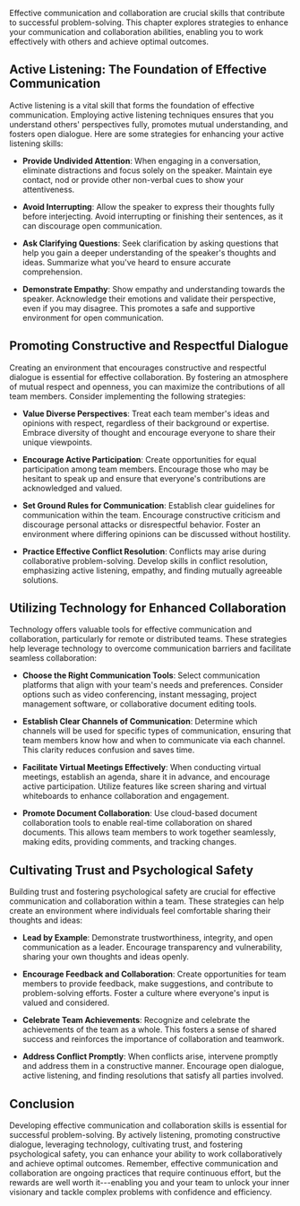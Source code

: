
Effective communication and collaboration are crucial skills that contribute to successful problem-solving. This chapter explores strategies to enhance your communication and collaboration abilities, enabling you to work effectively with others and achieve optimal outcomes.

**Active Listening: The Foundation of Effective Communication**
---------------------------------------------------------------

Active listening is a vital skill that forms the foundation of effective communication. Employing active listening techniques ensures that you understand others' perspectives fully, promotes mutual understanding, and fosters open dialogue. Here are some strategies for enhancing your active listening skills:

* **Provide Undivided Attention**: When engaging in a conversation, eliminate distractions and focus solely on the speaker. Maintain eye contact, nod or provide other non-verbal cues to show your attentiveness.

* **Avoid Interrupting**: Allow the speaker to express their thoughts fully before interjecting. Avoid interrupting or finishing their sentences, as it can discourage open communication.

* **Ask Clarifying Questions**: Seek clarification by asking questions that help you gain a deeper understanding of the speaker's thoughts and ideas. Summarize what you've heard to ensure accurate comprehension.

* **Demonstrate Empathy**: Show empathy and understanding towards the speaker. Acknowledge their emotions and validate their perspective, even if you may disagree. This promotes a safe and supportive environment for open communication.

**Promoting Constructive and Respectful Dialogue**
--------------------------------------------------

Creating an environment that encourages constructive and respectful dialogue is essential for effective collaboration. By fostering an atmosphere of mutual respect and openness, you can maximize the contributions of all team members. Consider implementing the following strategies:

* **Value Diverse Perspectives**: Treat each team member's ideas and opinions with respect, regardless of their background or expertise. Embrace diversity of thought and encourage everyone to share their unique viewpoints.

* **Encourage Active Participation**: Create opportunities for equal participation among team members. Encourage those who may be hesitant to speak up and ensure that everyone's contributions are acknowledged and valued.

* **Set Ground Rules for Communication**: Establish clear guidelines for communication within the team. Encourage constructive criticism and discourage personal attacks or disrespectful behavior. Foster an environment where differing opinions can be discussed without hostility.

* **Practice Effective Conflict Resolution**: Conflicts may arise during collaborative problem-solving. Develop skills in conflict resolution, emphasizing active listening, empathy, and finding mutually agreeable solutions.

**Utilizing Technology for Enhanced Collaboration**
---------------------------------------------------

Technology offers valuable tools for effective communication and collaboration, particularly for remote or distributed teams. These strategies help leverage technology to overcome communication barriers and facilitate seamless collaboration:

* **Choose the Right Communication Tools**: Select communication platforms that align with your team's needs and preferences. Consider options such as video conferencing, instant messaging, project management software, or collaborative document editing tools.

* **Establish Clear Channels of Communication**: Determine which channels will be used for specific types of communication, ensuring that team members know how and when to communicate via each channel. This clarity reduces confusion and saves time.

* **Facilitate Virtual Meetings Effectively**: When conducting virtual meetings, establish an agenda, share it in advance, and encourage active participation. Utilize features like screen sharing and virtual whiteboards to enhance collaboration and engagement.

* **Promote Document Collaboration**: Use cloud-based document collaboration tools to enable real-time collaboration on shared documents. This allows team members to work together seamlessly, making edits, providing comments, and tracking changes.

**Cultivating Trust and Psychological Safety**
----------------------------------------------

Building trust and fostering psychological safety are crucial for effective communication and collaboration within a team. These strategies can help create an environment where individuals feel comfortable sharing their thoughts and ideas:

* **Lead by Example**: Demonstrate trustworthiness, integrity, and open communication as a leader. Encourage transparency and vulnerability, sharing your own thoughts and ideas openly.

* **Encourage Feedback and Collaboration**: Create opportunities for team members to provide feedback, make suggestions, and contribute to problem-solving efforts. Foster a culture where everyone's input is valued and considered.

* **Celebrate Team Achievements**: Recognize and celebrate the achievements of the team as a whole. This fosters a sense of shared success and reinforces the importance of collaboration and teamwork.

* **Address Conflict Promptly**: When conflicts arise, intervene promptly and address them in a constructive manner. Encourage open dialogue, active listening, and finding resolutions that satisfy all parties involved.

**Conclusion**
--------------

Developing effective communication and collaboration skills is essential for successful problem-solving. By actively listening, promoting constructive dialogue, leveraging technology, cultivating trust, and fostering psychological safety, you can enhance your ability to work collaboratively and achieve optimal outcomes. Remember, effective communication and collaboration are ongoing practices that require continuous effort, but the rewards are well worth it---enabling you and your team to unlock your inner visionary and tackle complex problems with confidence and efficiency.

